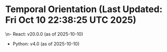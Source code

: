 # Temporal Orientation (Last Updated: Fri Oct 10 22:38:25 UTC 2025)
\n- React: v20.0.0 (as of 2025-10-10)
- Python: v4.0 (as of 2025-10-10)
